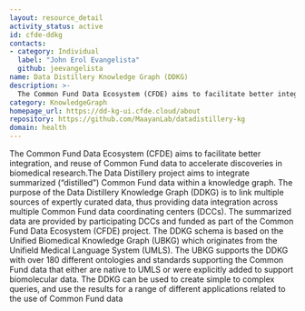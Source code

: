 ```yaml
---
layout: resource_detail
activity_status: active
id: cfde-ddkg
contacts:
- category: Individual
  label: "John Erol Evangelista"
  github: jeevangelista
name: Data Distillery Knowledge Graph (DDKG)
description: >-
  The Common Fund Data Ecosystem (CFDE) aims to facilitate better integration, and reuse of Common Fund data to accelerate discoveries in biomedical research.The Data Distillery project aims to integrate summarized (“distilled”) Common Fund data within a knowledge graph. The purpose of the Data Distillery Knowledge Graph (DDKG) is to link multiple sources of expertly curated data, thus providing data integration across multiple Common Fund data coordinating centers (DCCs).
category: KnowledgeGraph
homepage_url: https://dd-kg-ui.cfde.cloud/about
repository: https://github.com/MaayanLab/datadistillery-kg
domain: health
---
```


The Common Fund Data Ecosystem (CFDE) aims to facilitate better integration, and reuse 
of Common Fund data to accelerate discoveries in biomedical research.The Data Distillery 
project aims to integrate summarized (“distilled”) Common Fund data within a knowledge 
graph. The purpose of the Data Distillery Knowledge Graph (DDKG) is to link multiple 
sources of expertly curated data, thus providing data integration across multiple 
Common Fund data coordinating centers (DCCs). The summarized data are provided by 
participating DCCs and funded as part of the Common Fund Data Ecosystem (CFDE) project. 
The DDKG schema is based on the Unified Biomedical Knowledge Graph (UBKG) which 
originates from the Unifield Medical Language System (UMLS). The UBKG supports the 
DDKG with over 180 different ontologies and standards supporting the Common Fund 
data that either are native to UMLS or were explicitly added to support biomolecular 
data. The DDKG can be used to create simple to complex queries, and use the results 
for a range of different applications related to the use of Common Fund data

